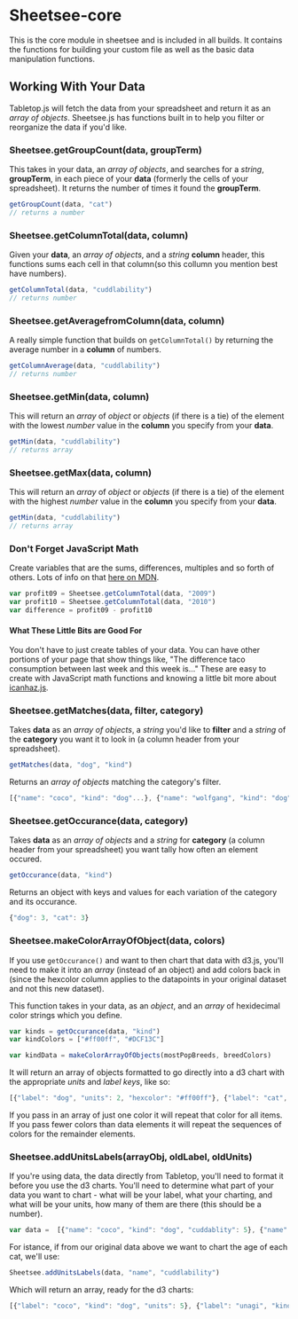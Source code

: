 # Sheetsee-core

This is the core module in sheetsee and is included in all builds. It contains the functions for building your custom file as well as the basic data manipulation functions.

## Working With Your Data

Tabletop.js will fetch the data from your spreadsheet and return it as an _array of objects_. Sheetsee.js has functions built in to help you filter or reorganize the data if you'd like.

### Sheetsee.getGroupCount(data, groupTerm)

This takes in your data, an _array of objects_, and searches for a _string_, **groupTerm**, in each piece of your **data** (formerly the cells of your spreadsheet). It returns the number of times it found the **groupTerm**.

```JAVASCRIPT
getGroupCount(data, "cat")
// returns a number
```

### Sheetsee.getColumnTotal(data, column)

Given your **data**, an _array of objects_, and a _string_ **column** header, this functions sums each cell in that column(so this collumn you mention best have numbers).

```JAVASCRIPT
getColumnTotal(data, "cuddlability")
// returns number
```

### Sheetsee.getAveragefromColumn(data, column)

A really simple function that builds on `getColumnTotal()` by returning the average number in a **column** of numbers.

```JAVASCRIPT
getColumnAverage(data, "cuddlability")
// returns number
```

### Sheetsee.getMin(data, column)

This will return an _array_ of _object_ or _objects_ (if there is a tie) of the element with the lowest _number_ value in the **column** you specify from your **data**.

```JAVASCRIPT
getMin(data, "cuddlability")
// returns array
```

### Sheetsee.getMax(data, column)

This will return an _array_ of _object_ or _objects_ (if there is a tie) of the element with the highest _number_ value in the **column** you specify from your **data**.

```JAVASCRIPT
getMin(data, "cuddlability")
// returns array
```

### Don't Forget JavaScript Math

Create variables that are the sums, differences, multiples and so forth of others. Lots of info on that [here on MDN](https://developer.mozilla.org/en-US/docs/JavaScript/Reference/Global_Objects/Math).

```JAVASCRIPT
var profit09 = Sheetsee.getColumnTotal(data, "2009")
var profit10 = Sheetsee.getColumnTotal(data, "2010")
var difference = profit09 - profit10
```

#### What These Little Bits are Good For

You don't have to just create tables of your data. You can have other portions of your page that show things like, "The difference taco consumption between last week and this week is..." These are easy to create with JavaScript math functions and knowing a little bit more about [icanhaz.js](http://icanhazjs.com/).

### Sheetsee.getMatches(data, filter, category)

Takes **data** as an _array of objects_, a _string_ you'd like to **filter** and a _string_ of the **category** you want it to look in (a column header from your spreadsheet).

```JAVASCRIPT
getMatches(data, "dog", "kind")
```

Returns an _array of objects_ matching the category's filter.

```JAVASCRIPT
[{"name": "coco", "kind": "dog"...}, {"name": "wolfgang", "kind": "dog"...},{"name": "cooc", "kind": "dog"...} ]
```

### Sheetsee.getOccurance(data, category)

Takes **data** as an _array of objects_ and a _string_ for **category** (a column header from your spreadsheet) you want tally how often an element occured.

```JAVASCRIPT
getOccurance(data, "kind")
```

Returns an object with keys and values for each variation of the category and its occurance.

```JAVASCRIPT
{"dog": 3, "cat": 3}
```

### Sheetsee.makeColorArrayOfObject(data, colors)

If you use `getOccurance()` and want to then chart that data with d3.js, you'll need to make it into an _array_ (instead of an object) and add colors back in (since the hexcolor column applies to the datapoints in your original dataset and not this new dataset).

This function takes in your data, as an _object_, and an _array_ of hexidecimal color strings which you define.

```JAVASCRIPT
var kinds = getOccurance(data, "kind")
var kindColors = ["#ff00ff", "#DCF13C"]

var kindData = makeColorArrayOfObjects(mostPopBreeds, breedColors)
```

It will return an array of objects formatted to go directly into a d3 chart with the appropriate _units_ and _label keys_, like so:

```JAVASCRIPT
[{"label": "dog", "units": 2, "hexcolor": "#ff00ff"}, {"label": "cat", "units": 3, "hexcolor": "#DCF13C"}]
```

If you pass in an array of just one color it will repeat that color for all items. If you pass fewer colors than data elements it will repeat the sequences of colors for the remainder elements.

### Sheetsee.addUnitsLabels(arrayObj, oldLabel, oldUnits)

If you're using data, the data directly from Tabletop, you'll need to format it before you use the d3 charts. You'll need to determine what part of your data you want to chart - what will be your label, what your charting, and what will be your units, how many of them are there (this should be a number).

```JAVASCRIPT
var data =  [{"name": "coco", "kind": "dog", "cuddablity": 5}, {"name": "unagi", "kind": "cat", "cuddlability": 0}]
```

For istance, if from our original data above we want to chart the age of each cat, we'll use:

```JAVASCRIPT
Sheetsee.addUnitsLabels(data, "name", "cuddlability")
```

Which will return an array, ready for the d3 charts:

```JAVASCRIPT
[{"label": "coco", "kind": "dog", "units": 5}, {"label": "unagi", "kind": "cat", "units": 0}]
```
